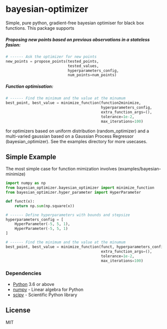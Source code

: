 # bayesian-optimizer
Simple, pure python, gradient-free bayesian optimiser for black box functions. This package supports
##### Proposing new points based on previous observations in a stateless fasion:
```python
# ------ Ask the optimizer for new points
new_points = propose_points(tested_points,
                            tested_values,
                            hyperparameters_config,
                            num_points=num_points)
```
##### Function optimisation:
```python
# ------ Find the minimum and the value at the minumum
best_point, best_value = minimize_function(function2minimize,
                                           hyperparameters_config,
                                           extra_function_args=(),
                                           tolerance=1e-2,
                                           max_iterations=100)
```
for optimizers based on uniform distribution (random_optimizer) and a multi-varied gaussian based on a Gaussian Process Regressor (bayesian_optimizer). See the examples directory for more usecases.

## Simple Example
The most simple case for function mimization involves (examples/bayesian-minimize)

```python
import numpy as np
from bayesian_optimizer.bayesian_optimizer import minimize_function
from bayesian_optimizer.hyper_parameter import HyperParameter

def funct(x):
    return np.sum(np.square(x))

# ------ Define hyperparameters with bounds and stepsize
hyperparameters_config = [
    HyperParameter(-5, 5, 1),
    HyperParameter(-5, 5, 1)
]

# ------ Find the minimum and the value at the minumum
best_point, best_value = minimize_function(funct, hyperparameters_config,
                                           extra_function_args=(),
                                           tolerance=1e-2,
                                           max_iterations=100)
```

### Dependencies
* [Python] 3.6 or above
* [numpy] - Linear algebra for Python
* [scipy] - Scientific Python library



License
----

MIT


[//]: # (These are reference links used in the body of this note and get stripped out when the markdown processor does its job. There is no need to format nicely because it shouldn't be seen. Thanks SO - http://stackoverflow.com/questions/4823468/store-comments-in-markdown-syntax)


   [numpy]: <http://www.numpy.org/>
   [python]: <https://www.python.org/>
   [scipy]: <https://www.scipy.org/index.html>